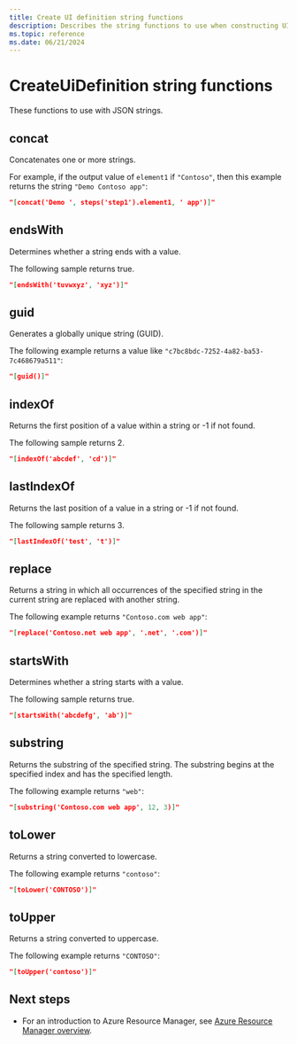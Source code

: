 ```yaml
---
title: Create UI definition string functions
description: Describes the string functions to use when constructing UI definitions for Azure Managed Applications
ms.topic: reference
ms.date: 06/21/2024
---
```


# CreateUiDefinition string functions

These functions to use with JSON strings.

## concat

Concatenates one or more strings.

For example, if the output value of `element1` if `"Contoso"`, then this example returns the string `"Demo Contoso app"`:

```json
"[concat('Demo ', steps('step1').element1, ' app')]"
```

## endsWith

Determines whether a string ends with a value.

The following sample returns true.

```json
"[endsWith('tuvwxyz', 'xyz')]"
```

## guid

Generates a globally unique string (GUID).

The following example returns a value like `"c7bc8bdc-7252-4a82-ba53-7c468679a511"`:

```json
"[guid()]"
```

## indexOf

Returns the first position of a value within a string or -1 if not found.

The following sample returns 2.

```json
"[indexOf('abcdef', 'cd')]"
```

## lastIndexOf

Returns the last position of a value in a string or -1 if not found.

The following sample returns 3.

```json
"[lastIndexOf('test', 't')]"
```

## replace

Returns a string in which all occurrences of the specified string in the current string are replaced with another string.

The following example returns `"Contoso.com web app"`:

```json
"[replace('Contoso.net web app', '.net', '.com')]"
```

## startsWith

Determines whether a string starts with a value.

The following sample returns true.

```json
"[startsWith('abcdefg', 'ab')]"
```

## substring

Returns the substring of the specified string. The substring begins at the specified index and has the specified length.

The following example returns `"web"`:

```json
"[substring('Contoso.com web app', 12, 3)]"
```

## toLower

Returns a string converted to lowercase.

The following example returns `"contoso"`:

```json
"[toLower('CONTOSO')]"
```

## toUpper

Returns a string converted to uppercase.

The following example returns `"CONTOSO"`:

```json
"[toUpper('contoso')]"
```

## Next steps

- For an introduction to Azure Resource Manager, see [Azure Resource Manager overview](../management/overview.md).
